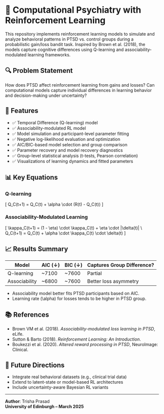 
# 🧠 Computational Psychiatry with Reinforcement Learning

This repository implements reinforcement learning models to simulate and analyze behavioral patterns in PTSD vs. control groups during a probabilistic gain/loss bandit task. Inspired by Brown et al. (2018), the models capture cognitive differences using Q-learning and associability-modulated learning frameworks.

## 🔍 Problem Statement

How does PTSD affect reinforcement learning from gains and losses? Can computational models capture individual differences in learning behavior and decision-making under uncertainty?

## 🧰 Features

- ✅ Temporal Difference (Q-learning) model
- ✅ Associability-modulated RL model
- ✅ Model simulation and participant-level parameter fitting
- ✅ Negative log-likelihood evaluation and optimization
- ✅ AIC/BIC-based model selection and group comparison
- ✅ Parameter recovery and model recovery diagnostics
- ✅ Group-level statistical analysis (t-tests, Pearson correlation)
- ✅ Visualizations of learning dynamics and fitted parameters

## 📊 Key Equations

### Q-learning

\[
Q_C(t+1) = Q_C(t) + \alpha \cdot (R(t) - Q_C(t))
\]

### Associability-Modulated Learning

\[
\kappa_C(t+1) = (1 - \eta) \cdot \kappa_C(t) + \eta \cdot |\delta(t)| \\
Q_C(t+1) = Q_C(t) + \alpha \cdot \kappa_C(t) \cdot \delta(t)
\]


## 📈 Results Summary

| Model           | AIC (↓) | BIC (↓) | Captures Group Difference? |
|----------------|---------|---------|-----------------------------|
| Q-learning     | ~7100   | ~7600   | Partial                    |
| Associability  | ~6800   | ~7600   | Better loss asymmetry     |

- Associability model better fits PTSD participants based on AIC.
- Learning rate (\alpha) for losses tends to be higher in PTSD group.

## 📚 References

- Brown VM et al. (2018). *Associability-modulated loss learning in PTSD*, eLife.
- Sutton & Barto (2018). *Reinforcement Learning: An Introduction*.
- Boukezzi et al. (2020). *Altered reward processing in PTSD*, NeuroImage: Clinical.

## 🚀 Future Directions

- Integrate real behavioral datasets (e.g., clinical trial data)
- Extend to latent-state or model-based RL architectures
- Include uncertainty-aware Bayesian RL variants

---

**Author**: Trisha Prasad  
**University of Edinburgh – March 2025**

